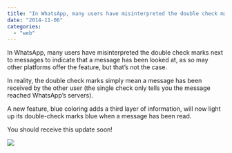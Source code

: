 ```yaml
---
title: "In WhatsApp, many users have misinterpreted the double check marks next to messa..."
date: "2014-11-06"
categories: 
  - "web"
---
```


In WhatsApp, many users have misinterpreted the double check marks next to messages to indicate that a message has been looked at, as so may other platforms offer the feature, but that’s not the case.  
  
In reality, the double check marks simply mean a message has been received by the other user (the single check only tells you the message reached WhatsApp’s servers).  
  
A new feature, blue coloring adds a third layer of information, will now light up its double-check marks blue when a message has been read.  
  
You should receive this update soon!  
  
[![](https://fbcdn-sphotos-a-a.akamaihd.net/hphotos-ak-xap1/v/t1.0-9/s130x130/10553422_865880626769049_2461462725613359570_n.jpg?oh=2ee4be65f74e7bbad9918de1c048cfee&oe=55158BB4&__gda__=1427380202_6dcc8c0bc37a888d01a2859a9deac7a9)](http://www.facebook.com/iCosmoGeek/photos/a.634427076581073.1073741826.132336730123446/865880626769049/?type=1&relevant_count=1)
